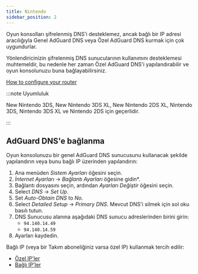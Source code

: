 ```yaml
---
title: Nintendo
sidebar_position: 2
---
```


Oyun konsolları şifrelenmiş DNS'i desteklemez, ancak bağlı bir IP adresi aracılığıyla Genel AdGuard DNS veya Özel AdGuard DNS kurmak için çok uygundurlar.

Yönlendiricinizin şifrelenmiş DNS sunucularının kullanımını desteklemesi muhtemeldir, bu nedenle her zaman Özel AdGuard DNS'i yapılandırabilir ve oyun konsolunuzu buna bağlayabilirsiniz.

[How to configure your router](/private-dns/connect-devices/routers/routers.md)

:::note Uyumluluk

New Nintendo 3DS, New Nintendo 3DS XL, New Nintendo 2DS XL, Nintendo 3DS, Nintendo 3DS XL ve Nintendo 2DS için geçerlidir.

:::

## AdGuard DNS'e bağlanma

Oyun konsolunuzu bir genel AdGuard DNS sunucusunu kullanacak şekilde yapılandırın veya bunu bağlı IP üzerinden yapılandırın:

1. Ana menüden _Sistem Ayarları_ öğesini seçin.
2. _İnternet Ayarları_ → _Bağlantı Ayarları_ öğesine gidin\*.
3. Bağlantı dosyasını seçin, ardından _Ayarları Değiştir_ öğesini seçin.
4. Select _DNS_ → _Set Up_.
5. Set _Auto-Obtain DNS_ to _No_.
6. Select _Detailed Setup_ → _Primary DNS_. Mevcut DNS'i silmek için sol oku basılı tutun.
7. DNS Sunucusu alanına aşağıdaki DNS sunucu adreslerinden birini girin:
   - `94.140.14.49`
   - `94.140.14.59`
8. Ayarları kaydedin.

Bağlı IP (veya bir Takım aboneliğiniz varsa özel IP) kullanmak tercih edilir:

- [Özel IP'ler](/private-dns/connect-devices/other-options/dedicated-ip.md)
- [Bağlı IP'ler](/private-dns/connect-devices/other-options/linked-ip.md)
